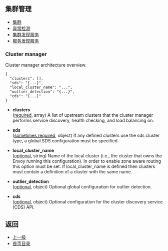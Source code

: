 ## 集群管理


- [集群](Clustermanager/Cluster.md)
- [异常检测](Clustermanager/Outlierdetection.md)
- [集群发现服务](Clustermanager/Clusterdiscoveryservice.md)
- [服务发现服务](Clustermanager/Servicediscoveryservice.md)


### Cluster manager
Cluster manager architecture overview.

```
{
  "clusters": [],
  "sds": "{...}",
  "local_cluster_name": "...",
  "outlier_detection": "{...}",
  "cds": "{...}"
}
```
- **clusters**</br>
	([required](#), array) A list of upstream clusters that the cluster manager performs service discovery, health checking, and load balancing on.

- **sds**</br>
	([sometimes required](#), object) If any defined clusters use the sds cluster type, a global SDS configuration must be specified.

- **local_cluster_name**</br>
	([optional](#), string) Name of the local cluster (i.e., the cluster that owns the Envoy running this configuration). In order to enable zone aware routing this option must be set. If local_cluster_name is defined then clusters must contain a definition of a cluster with the same name.

- **outlier_detection**</br>
	([optional](#), object) Optional global configuration for outlier detection.

- **cds**</br>
	([optional](#), object) Optional configuration for the cluster discovery service (CDS) API.



## 返回
- [上一级](../v1APIreference.md)
- [首页目录](../README.md)